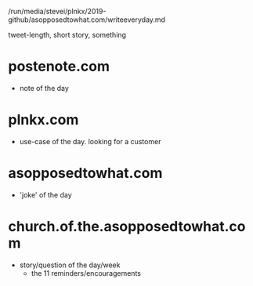 /run/media/stevei/plnkx/2019-github/asopposedtowhat.com/writeeveryday.md

tweet-length, short story, something


# postenote.com

  - note of the day




# plnkx.com

  - use-case of the day. looking for a customer



# asopposedtowhat.com

  - 'joke' of the day




# church.of.the.asopposedtowhat.com

  - story/question of the day/week
    - the 11 reminders/encouragements



